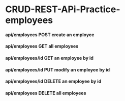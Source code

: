 # CRUD-REST-APi-Practice-employees

#### api/employees POST create an employee
#### api/employees GET all employees
#### api/employees/id GET an employee by id
#### api/employees/id PUT modify an employee by id
#### api/employees/id DELETE an employee by id
#### api/employees DELETE all employees
